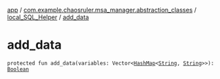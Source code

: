 [app](../../index.md) / [com.example.chaosruler.msa_manager.abstraction_classes](../index.md) / [local_SQL_Helper](index.md) / [add_data](.)

# add_data

`protected fun add_data(variables: Vector<`[`HashMap`](https://kotlinlang.org/api/latest/jvm/stdlib/kotlin.collections/-hash-map/index.html)`<`[`String`](https://kotlinlang.org/api/latest/jvm/stdlib/kotlin/-string/index.html)`, `[`String`](https://kotlinlang.org/api/latest/jvm/stdlib/kotlin/-string/index.html)`>>): `[`Boolean`](https://kotlinlang.org/api/latest/jvm/stdlib/kotlin/-boolean/index.html)